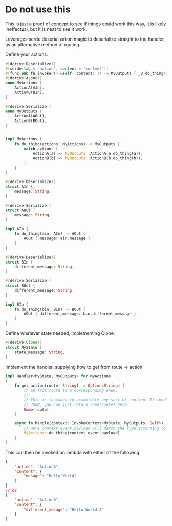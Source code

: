 # Do not use this

This is just a proof of concept to see if things could work this way, it is likely ineffectual, but it is neat to see it work.

Leverages serde deserialization magic to deserialize straight to the handler, as an alternative method of routing.

Define your actions:
```rust
#[derive(Deserialize)]
#[serde(tag = "action", content = "content")]
#[func(pub fn invoke<T>(&self, context: T) -> MyOutputs { _0.do_thing(_0) })]
#[derive(Assoc)]
enum MyActions {
    ActionA(AIn),
    ActionB(BIn),
}

#[derive(Serialize)]
enum MyOutputs {
    ActionA(AOut),
    ActionB(BOut),
}


impl MyActions {
    fn do_thing(actions: MyActions) -> MyOutputs {
        match actions {
            ActionA(a) => MyOutputs::ActionA(a.do_thing(a)),
            ActionB(b) => MyOutputs::ActionB(b.do_thing(b)),
        }
    }
}

#[derive(Deserialize)]
struct AIn {
    message: String,
}

#[derive(Serialize)]
struct AOut {
    message: String,
}

impl AIn {
    fn do_thing(ain: AIn) -> AOut {
        AOut { message: ain.message }
    }
}

#[derive(Deserialize)]
struct BIn {
    different_message: String,
}

#[derive(Serialize)]
struct BOut {
    different_message: String,
}

impl BIn {
    fn do_thing(bin: BIn) -> BOut {
        AOut { different_message: bin.different_message }
    }
}
```

Define whatever state needed, implementing Clone:
```rust
#[derive(Clone)]
struct MyState {
    state_message: String,
}
```

Implement the handler, supplying how to get from route -> action
```rust
impl Handler<MyState, MyOutputs> for MyActions
{
    fn get_action(route: String) -> Option<String> {
        // Go from route to a corresponding enum.
        //
        // This is included to accomidate any sort of routing. If invoking this as just
        // JSON, you can just return Some(route) here. 
        Some(route)
    }

    async fn handle(context: InvokeContext<MyState, MyOutputs, Self>) -> MyOutputs {
        // Here context.event.payload will match the type according to get_action
        MyActions::do_thing(context.event.payload)
    }
}
```

This can then be invoked on lambda with either of the following:
```json
{
    "action": "ActionA",
    "content": {
        "mesage": "Hello World"
    }
}
// or
{
    "action": "ActionB",
    "content": {
        "different_mesage": "Hello World 2"
    }
}
```